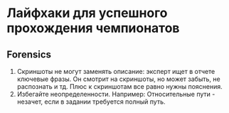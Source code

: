 # Лайфхаки для успешного прохождения чемпионатов

## Forensics

1. Скриншоты не могут заменять описание: эксперт ищет в отчете ключевые фразы. Он смотрит на скриншоты, но может забыть, не распознать и тд. Плюс к скриншотам все равно нужны пояснения.
2. Избегайте неопределенности. Например: Относительные пути - незачет, если в задании требуется полный путь.
